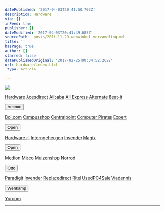 ```yaml
---
datePublished: '2017-04-03T20:41:50.702Z'
description: Hardware
via: {}
inFeed: true
publisher: {}
dateModified: '2017-04-03T20:41:49.683Z'
sourcePath: _posts/2016-11-29-webwinkel-verzameling.md
title: ''
hasPage: true
author: []
starred: false
datePublishedOriginal: '2017-02-25T00:34:52.262Z'
url: hardware/index.html
_type: Article

---
```

![](https://the-grid-user-content.s3-us-west-2.amazonaws.com/93e0af21-7a90-4d17-852a-d55e03967101.jpg)

[Hardware][0]
[Acesdirect][1]
[Alibaba][2]
[Ali Express][3]
[Alternate][4]
[Beat-it][5]

<button data-role="cta" style="">Bechtle</button>

[Bol.com][6]
[Campusshop][7]
[Centralpoint][8]
[Computer Pirates][9]
[Expert][10]

<button data-role="cta" style="">Open</button>

[Hardware.nl][11]
[Interngeheugen][12]
[Invender][13]
[Magix][14]

<button data-role="cta" style="">Open</button>

[Medion][15]
[Misco][16]
[Muizenshop][13]
[Norrod][17]

<button data-role="cta" style="">Otto</button>

[Paradigit][18]
[Invender][19]
[Replacedirect][20]
[Ritel][21]
[UsedPC4Sale][22]
[Viadennis][23]

<button data-role="cta" style="">Wehkamp</button>

[Yorcom][24]

---



[0]: https://thegrid.ai/nederlandse-webwinkels/software "Software"
[1]: http://tc.tradetracker.net/?c=18080&m=12&a=133761&r=Acesdirect&u=%2F
[2]: http://tc.tradetracker.net/?c=16426&m=12&a=133761&r=Alibaba
[3]: http://tc.tradetracker.net/?c=15640&m=815289&a=133761&r=&u=
[4]: http://www.alternate.nl/tt/?tt=904_12_133761_&r=%2F
[5]: http://www.beat-it.nl/beat/?tt=16924_610437_133761_&r=
[6]: https://partnerprogramma.bol.com/click/click?p=1&t=url&s=4310&f=TXL&url=http%3A%2F%2Fwww.bol.com&name=Bol-Nedweb
[7]: http://www.campusshop.nl/tt/index.aspx?tt=23397_12_133761_Campusshop&r=%2F
[8]: http://www.centralpoint.nl/tracker/index.php?tt=534_12_133761_Ned-Web&r=%2F
[9]: http://www.computerpirates.com/tradetracker/?tt=181_12_133761_ComputerPirates&r=%2F
[10]: http://tc.tradetracker.net/?c=5515&m=12&a=133761&u=%2F
[11]: http://www.hardware.nl/tt/?tt=541_12_133761_Hardware.nl&r=%2F
[12]: http://www.interngeheugen.com/tt/?tt=2902_12_133761_Interngeheugen&r=%2F
[13]: http://www.invender.nl/ttiv/index.php?tt=352_12_133761_Invender&r=%2F
[14]: http://www.magix.com/ap/tradetracker/?tt=2074_12_133761_Magix&r=%2F
[15]: http://tc.tradetracker.net/?c=3452&m=12&a=133761
[16]: http://tc.tradetracker.net/?c=5917&m=12&a=133761&r=Rapportagened.webw&u=%2F
[17]: http://www.norrod.nl/tt/index.aspx?tt=23396_12_133761_Norrod&r=%2F
[18]: http://www.paradigit.nl/tt/index.aspx?tt=5043_12_133761_Paradigit&r=%2F
[19]: http://www.phoneshop.nl/gsm/?tt=727_12_133761_Phoneshop&r=%2F
[20]: http://www.replacedirect.nl/page/startExternal/?tt=4825_12_133761_Rapportagened.webw&r=%2F
[21]: http://www.ritel.nl/telecom/?tt=668_12_133761_Ritel&r=%2F
[22]: http://tc.tradetracker.net/?c=20400&m=12&a=133761&r=UsedPC4sale&u=%2F
[23]: http://www.viadennis.nl/computer/?tt=15804_12_133761_Viadennis&r=%2F
[24]: http://www.yorcom.nl/shopping/?tt=4837_12_133761_Rapportagened.webw&r=%2F